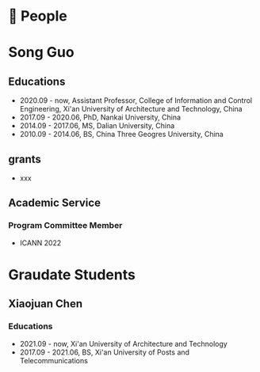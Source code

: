 
# 📖 People

# Song Guo
## Educations
- 2020.09 - now, Assistant Professor, College of Information and Control Engineering, Xi'an University of Architecture and Technology, China
- 2017.09 - 2020.06, PhD, Nankai University, China
- 2014.09 - 2017.06, MS,  Dalian University, China
- 2010.09 - 2014.06, BS,  China Three Geogres University, China

## grants
* xxx

## Academic Service
### Program Committee Member
* ICANN 2022

# Graudate Students
## Xiaojuan Chen
### Educations
- 2021.09 - now, Xi'an University of Architecture and Technology
- 2017.09 - 2021.06, BS, Xi'an University of Posts and Telecommunications
